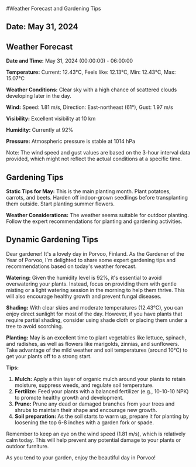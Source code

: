 #Weather Forecast and Gardening Tips
## Date: May 31, 2024

## Weather Forecast
**Date and Time:** May 31, 2024 (00:00:00) - 06:00:00

**Temperature:** Current: 12.43°C, Feels like: 12.13°C, Min: 12.43°C, Max: 15.07°C

**Weather Conditions:** Clear sky with a high chance of scattered clouds developing later in the day.

**Wind:** Speed: 1.81 m/s, Direction: East-northeast (61°), Gust: 1.97 m/s

**Visibility:** Excellent visibility at 10 km

**Humidity:** Currently at 92%

**Pressure:** Atmospheric pressure is stable at 1014 hPa

Note: The wind speed and gust values are based on the 3-hour interval data provided, which might not reflect the actual conditions at a specific time.
## Gardening Tips
**Static Tips for May:**
This is the main planting month. Plant potatoes, carrots, and beets. Harden off indoor-grown seedlings before transplanting them outside. Start planting summer flowers.

**Weather Considerations:**
The weather seems suitable for outdoor planting. Follow the expert recommendations for planting and gardening activities.
## Dynamic Gardening Tips
Dear gardener! It's a lovely day in Porvoo, Finland. As the Gardener of the Year of Porvoo, I'm delighted to share some expert gardening tips and recommendations based on today's weather forecast.

**Watering:**
Given the humidity level is 92%, it's essential to avoid overwatering your plants. Instead, focus on providing them with gentle misting or a light watering session in the morning to help them thrive. This will also encourage healthy growth and prevent fungal diseases.

**Shading:**
With clear skies and moderate temperatures (12.43°C), you can enjoy direct sunlight for most of the day. However, if you have plants that require partial shading, consider using shade cloth or placing them under a tree to avoid scorching.

**Planting:**
May is an excellent time to plant vegetables like lettuce, spinach, and radishes, as well as flowers like marigolds, zinnias, and sunflowers. Take advantage of the mild weather and soil temperatures (around 10°C) to get your plants off to a strong start.

**Tips:**

1. **Mulch:** Apply a thin layer of organic mulch around your plants to retain moisture, suppress weeds, and regulate soil temperature.
2. **Fertilize:** Feed your plants with a balanced fertilizer (e.g., 10-10-10 NPK) to promote healthy growth and development.
3. **Prune:** Prune any dead or damaged branches from your trees and shrubs to maintain their shape and encourage new growth.
4. **Soil preparation:** As the soil starts to warm up, prepare it for planting by loosening the top 6-8 inches with a garden fork or spade.

Remember to keep an eye on the wind speed (1.81 m/s), which is relatively calm today. This will help prevent any potential damage to your plants or outdoor furniture.

As you tend to your garden, enjoy the beautiful day in Porvoo!